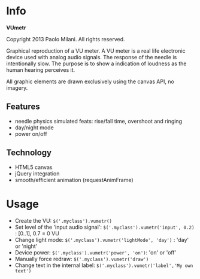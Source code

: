 Info
====

**VUmetr**

Copyright 2013 Paolo Milani. All rights reserved.

Graphical reproduction of a VU meter.
A VU meter is a real life electronic device used with analog audio signals.
The response of the needle is intentionally slow. The purpose is to show a indication of loudness 
as the human hearing perceives it.

All graphic elements are drawn exclusively using the canvas API, no imagery.

## Features ##
 - needle physics simulated feats: rise/fall time, overshoot and ringing
 - day/night mode
 - power on/off

## Technology ##
 - HTML5 canvas
 - jQuery integration
 - smooth/efficient animation (requestAnimFrame)

Usage
=====

- Create the VU: `$('.myclass').vumetr()`
- Set level of the 'input audio signal': `$('.myclass').vumetr('input', 0.2)` : [0..1], 0.7 = 0 VU
- Change light mode: `$('.myclass').vumetr('lightMode', 'day')` : 'day' or 'night'
- Device power: `$('.myclass').vumetr('power', 'on')`: 'on' or 'off'
- Manually force redraw: `$('.myclass').vumetr('draw')`
- Change text in the internal label: `$('.myclass').vumetr('label','My own text')`
 
